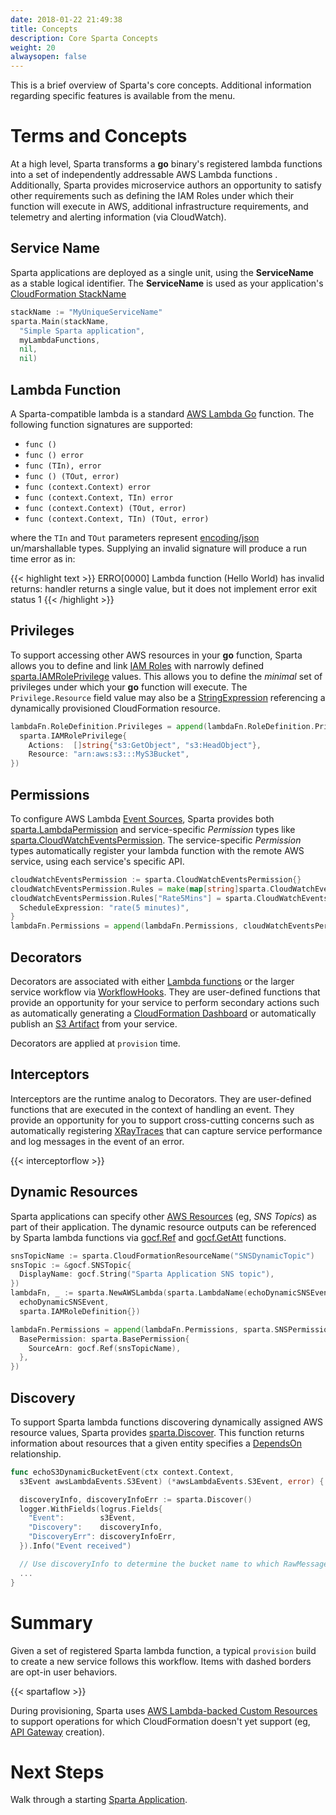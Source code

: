 ```yaml
---
date: 2018-01-22 21:49:38
title: Concepts
description: Core Sparta Concepts
weight: 20
alwaysopen: false
---
```


This is a brief overview of Sparta's core concepts. Additional information regarding specific features is available from the menu.

# Terms and Concepts

At a high level, Sparta transforms a **go** binary's registered lambda functions into a set of independently addressable AWS Lambda functions . Additionally, Sparta provides microservice authors an opportunity to satisfy other requirements such as defining the IAM Roles under which their function will execute in AWS, additional infrastructure requirements, and telemetry and alerting information (via CloudWatch).

## Service Name

Sparta applications are deployed as a single unit, using the **ServiceName** as a stable logical identifier. The **ServiceName** is used as your application's [CloudFormation StackName](http://docs.aws.amazon.com/AWSCloudFormation/latest/UserGuide/pseudo-parameter-reference.html)

```go
stackName := "MyUniqueServiceName"
sparta.Main(stackName,
  "Simple Sparta application",
  myLambdaFunctions,
  nil,
  nil)
```

## Lambda Function

A Sparta-compatible lambda is a standard [AWS Lambda Go](https://docs.aws.amazon.com/lambda/latest/dg/go-programming-model-handler-types.html) function. The following function signatures are supported:

- `func ()`
- `func () error`
- `func (TIn), error`
- `func () (TOut, error)`
- `func (context.Context) error`
- `func (context.Context, TIn) error`
- `func (context.Context) (TOut, error)`
- `func (context.Context, TIn) (TOut, error)`

where the `TIn` and `TOut` parameters represent [encoding/json](https://golang.org/pkg/encoding/json) un/marshallable types. Supplying an invalid signature will produce a run time error as in:

{{< highlight text >}}
ERRO[0000] Lambda function (Hello World) has invalid returns: handler
returns a single value, but it does not implement error exit status 1
{{< /highlight >}}

## Privileges

To support accessing other AWS resources in your **go** function, Sparta allows you to define and link [IAM Roles](http://docs.aws.amazon.com/IAM/latest/UserGuide/id_roles.html) with narrowly defined [sparta.IAMRolePrivilege](https://godoc.org/github.com/mweagle/Sparta#IAMRolePrivilege) values. This allows you to define the _minimal_ set of privileges under which your **go** function will execute. The `Privilege.Resource` field value may also be a [StringExpression](https://godoc.org/github.com/mweagle/go-cloudformation#StringExpr) referencing a dynamically provisioned CloudFormation resource.

```go
lambdaFn.RoleDefinition.Privileges = append(lambdaFn.RoleDefinition.Privileges,
  sparta.IAMRolePrivilege{
    Actions:  []string{"s3:GetObject", "s3:HeadObject"},
    Resource: "arn:aws:s3:::MyS3Bucket",
})
```

## Permissions

To configure AWS Lambda [Event Sources](http://docs.aws.amazon.com/lambda/latest/dg/intro-core-components.html), Sparta provides both [sparta.LambdaPermission](https://godoc.org/github.com/mweagle/Sparta#LambdaPermission) and service-specific _Permission_ types like [sparta.CloudWatchEventsPermission](https://godoc.org/github.com/mweagle/Sparta#CloudWatchEventsPermission). The service-specific _Permission_ types automatically register your lambda function with the remote AWS service, using each service's specific API.

```go
cloudWatchEventsPermission := sparta.CloudWatchEventsPermission{}
cloudWatchEventsPermission.Rules = make(map[string]sparta.CloudWatchEventsRule, 0)
cloudWatchEventsPermission.Rules["Rate5Mins"] = sparta.CloudWatchEventsRule{
  ScheduleExpression: "rate(5 minutes)",
}
lambdaFn.Permissions = append(lambdaFn.Permissions, cloudWatchEventsPermission)
```

## Decorators

Decorators are associated with either [Lambda functions](https://godoc.org/github.com/mweagle/Sparta#TemplateDecoratorHandler) or
the larger service workflow via [WorkflowHooks](https://godoc.org/github.com/mweagle/Sparta#WorkflowHooks). They are user-defined
functions that provide an opportunity for your service to perform secondary actions such as automatically generating a
[CloudFormation Dashboard](https://godoc.org/github.com/mweagle/Sparta/decorator#DashboardDecorator) or automatically publish
an [S3 Artifact](https://godoc.org/github.com/mweagle/Sparta/decorator#S3ArtifactPublisherDecorator) from your service.

Decorators are applied at `provision` time.

## Interceptors

Interceptors are the runtime analog to Decorators. They are user-defined functions that are executed in the
context of handling an event. They provide an opportunity for you to support cross-cutting concerns such as automatically
registering [XRayTraces](https://godoc.org/github.com/mweagle/Sparta/interceptor#RegisterXRayInterceptor) that can capture
service performance and log messages in the event of an error.

{{< interceptorflow >}}

## Dynamic Resources

Sparta applications can specify other [AWS Resources](http://docs.aws.amazon.com/AWSCloudFormation/latest/UserGuide/aws-template-resource-type-ref.html) (eg, _SNS Topics_) as part of their application. The dynamic resource outputs can be referenced by Sparta lambda functions via [gocf.Ref](https://godoc.org/github.com/mweagle/go-cloudformation#Ref) and [gocf.GetAtt](https://godoc.org/github.com/mweagle/go-cloudformation#GetAtt) functions.

```go
snsTopicName := sparta.CloudFormationResourceName("SNSDynamicTopic")
snsTopic := &gocf.SNSTopic{
  DisplayName: gocf.String("Sparta Application SNS topic"),
})
lambdaFn, _ := sparta.NewAWSLambda(sparta.LambdaName(echoDynamicSNSEvent),
  echoDynamicSNSEvent,
  sparta.IAMRoleDefinition{})

lambdaFn.Permissions = append(lambdaFn.Permissions, sparta.SNSPermission{
  BasePermission: sparta.BasePermission{
    SourceArn: gocf.Ref(snsTopicName),
  },
})
```

## Discovery

To support Sparta lambda functions discovering dynamically assigned AWS resource values, Sparta provides [sparta.Discover](https://godoc.org/github.com/mweagle/Sparta#Discover). This function returns information about resources that a given
entity specifies a [DependsOn](https://docs.aws.amazon.com/AWSCloudFormation/latest/UserGuide/aws-attribute-dependson.html) relationship.

```go
func echoS3DynamicBucketEvent(ctx context.Context,
  s3Event awsLambdaEvents.S3Event) (*awsLambdaEvents.S3Event, error) {

  discoveryInfo, discoveryInfoErr := sparta.Discover()
  logger.WithFields(logrus.Fields{
    "Event":        s3Event,
    "Discovery":    discoveryInfo,
    "DiscoveryErr": discoveryInfoErr,
  }).Info("Event received")

  // Use discoveryInfo to determine the bucket name to which RawMessage should be stored
  ...
}
```

# Summary

Given a set of registered Sparta lambda function, a typical `provision` build to create a new service follows this workflow. Items with dashed borders are opt-in user behaviors.

{{< spartaflow >}}

During provisioning, Sparta uses [AWS Lambda-backed Custom Resources](http://docs.aws.amazon.com/AWSCloudFormation/latest/UserGuide/template-custom-resources-lambda.html) to support operations for which CloudFormation doesn't yet support (eg, [API Gateway](https://aws.amazon.com/api-gateway/) creation).

# Next Steps

Walk through a starting [Sparta Application](/sample_service/).
